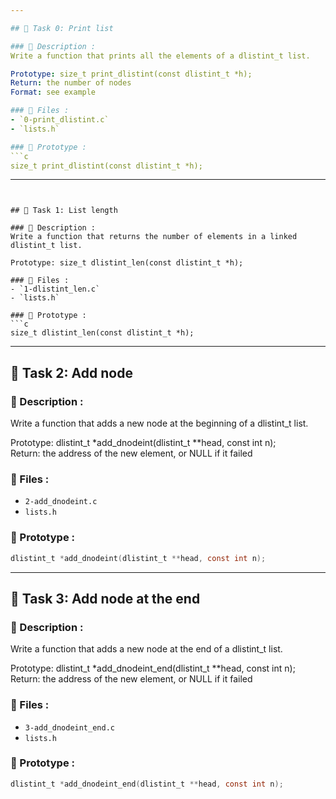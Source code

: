 ```yaml
---

## 🔹 Task 0: Print list

### 🧠 Description :
Write a function that prints all the elements of a dlistint_t list.

Prototype: size_t print_dlistint(const dlistint_t *h);
Return: the number of nodes
Format: see example

### 📁 Files :
- `0-print_dlistint.c`
- `lists.h`

### 📌 Prototype :
```c
size_t print_dlistint(const dlistint_t *h);
```

---
```


## 🔹 Task 1: List length

### 🧠 Description :
Write a function that returns the number of elements in a linked dlistint_t list.

Prototype: size_t dlistint_len(const dlistint_t *h);

### 📁 Files :
- `1-dlistint_len.c`
- `lists.h`

### 📌 Prototype :
```c
size_t dlistint_len(const dlistint_t *h);
```

---

## 🔹 Task 2: Add node

### 🧠 Description :
Write a function that adds a new node at the beginning of a dlistint_t list.

Prototype: dlistint_t *add_dnodeint(dlistint_t **head, const int n);  
Return: the address of the new element, or NULL if it failed

### 📁 Files :
- `2-add_dnodeint.c`
- `lists.h`

### 📌 Prototype :
```c
dlistint_t *add_dnodeint(dlistint_t **head, const int n);
```

---

## 🔹 Task 3: Add node at the end

### 🧠 Description :
Write a function that adds a new node at the end of a dlistint_t list.

Prototype: dlistint_t *add_dnodeint_end(dlistint_t **head, const int n);  
Return: the address of the new element, or NULL if it failed

### 📁 Files :
- `3-add_dnodeint_end.c`
- `lists.h`

### 📌 Prototype :
```c
dlistint_t *add_dnodeint_end(dlistint_t **head, const int n);
```

